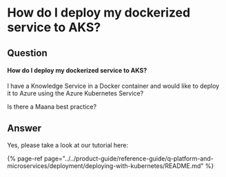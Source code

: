 # How do I deploy my dockerized service to AKS?

## Question

#### How do I deploy my dockerized service to AKS?

I have a Knowledge Service in a Docker container and would like to deploy it to Azure using the Azure Kubernetes Service?

Is there a Maana best practice?

## Answer

Yes, please take a look at our tutorial here:

{% page-ref page="../../product-guide/reference-guide/q-platform-and-microservices/deployment/deploying-with-kubernetes/README.md" %}

## 

